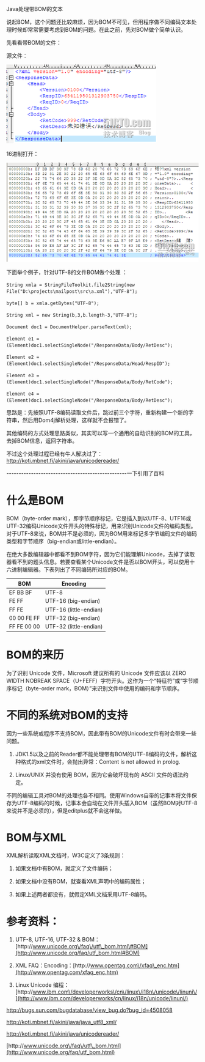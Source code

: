 Java处理带BOM的文本

说起BOM，这个问题还比较麻烦，因为BOM不可见，但用程序做不同编码文本处理时候却常常需要考虑到BOM的问题。在此之前，先对BOM做个简单认识。

先看看带BOM的文件：

源文件：

![](/assets/201006121276336513515.png)

16进制打开：

![](/assets/201006121276336369609.png)

下面举个例子，针对UTF-8的文件BOM做个处理 ：

`String xmla = StringFileToolkit.file2String(new File("D:\projects\mailpost\src\a.xml"),"UTF-8");`

`byte[] b = xmla.getBytes("UTF-8");`

`String xml = new String(b,3,b.length-3,"UTF-8");`

`Document doc1 = DocumentHelper.parseText(xml);`

`Element e1 = (Element)doc1.selectSingleNode("/ResponseData/Body/RetDesc");`

`Element e2 = (Element)doc1.selectSingleNode("/ResponseData/Head/RespID");`

`Element e3 = (Element)doc1.selectSingleNode("/ResponseData/Body/RetCode");`

`Element e4 = (Element)doc1.selectSingleNode("/ResponseData/Body/RetDesc");`

思路是：先按照UTF-8编码读取文件后，跳过前三个字符，重新构建一个新的字符串，然后用Dom4j解析处理，这样就不会报错了。

其他编码的方式处理思路类似，其实可以写一个通用的自动识别的BOM的工具，去掉BOM信息，返回字符串。

不过这个处理过程已经有牛人解决过了：[http:\/\/koti.mbnet.fi\/akini\/java\/unicodereader\/](http://koti.mbnet.fi/akini/java/unicodereader/ "http://koti.mbnet.fi/akini/java/unicodereader/")

-------------------------------------------------一下引用了百科

# 什么是BOM

BOM（byte-order mark），即字节顺序标记，它是插入到以UTF-8、UTF16或UTF-32编码Unicode文件开头的特殊标记，用来识别Unicode文件的编码类型。对于UTF-8来说，BOM并不是必须的，因为BOM用来标记多字节编码文件的编码类型和字节顺序（big-endian或little-endian）。

在绝大多数编辑器中都看不到BOM字符，因为它们能理解Unicode，去掉了读取器看不到的题头信息。若要查看某个Unicode文件是否以BOM开头，可以使用十六进制编辑器。下表列出了不同编码所对应的BOM。

| **BOM** | **Encoding** |
| --- | --- |
| EF BB BF | UTF-8 |
| FE FF | UTF-16 \(big-endian\) |
| FF FE | UTF-16 \(little-endian\) |
| 00 00 FE FF | UTF-32 \(big-endian\) |
| FF FE 00 00 | UTF-32 \(little-endian\) |

# BOM的来历

为了识别 Unicode 文件，Microsoft 建议所有的 Unicode 文件应该以 ZERO WIDTH NOBREAK SPACE（U+FEFF）字符开头。这作为一个“特征符”或“字节顺序标记（byte-order mark，BOM）”来识别文件中使用的编码和字节顺序。

# 不同的系统对BOM的支持

因为一些系统或程序不支持BOM，因此带有BOM的Unicode文件有时会带来一些问题。

1. JDK1.5以及之前的Reader都不能处理带有BOM的UTF-8编码的文件，解析这种格式的xml文件时，会抛出异常：Content is not allowed in prolog.

2. Linux\/UNIX 并没有使用 BOM，因为它会破坏现有的 ASCII 文件的语法约定。

不同的编辑工具对BOM的处理也各不相同。使用Windows自带的记事本将文件保存为UTF-8编码的时候，记事本会自动在文件开头插入BOM（虽然BOM对UTF-8来说并不是必须的），但是editplus就不会这样做。

# BOM与XML

XML解析读取XML文档时，W3C定义了3条规则：

1. 如果文档中有BOM，就定义了文件编码；

2. 如果文档中没有BOM，就查看XML声明中的编码属性；

3. 如果上述两者都没有，就假定XML文档采用UTF-8编码。

# 参考资料：

1. UTF-8, UTF-16, UTF-32 & BOM：[http:\/\/www.unicode.org\/faq\/utf\_bom.html\#BOM](http://www.unicode.org/faq/utf_bom.html#BOM)

2. XML FAQ：Encoding：[http:\/\/www.opentag.com\/xfaq\_enc.htm](http://www.opentag.com/xfaq_enc.htm)

3. Linux Unicode 编程：[http:\/\/www.ibm.com\/developerworks\/cn\/linux\/i18n\/unicode\/linuni\/](http://www.ibm.com/developerworks/cn/linux/i18n/unicode/linuni/)

[http:\/\/bugs.sun.com\/bugdatabase\/view\_bug.do?bug\_id=4508058](http://bugs.sun.com/bugdatabase/view_bug.do?bug_id=4508058)

[http:\/\/koti.mbnet.fi\/akini\/java\/java\_utf8\_xml\/](http://koti.mbnet.fi/akini/java/java_utf8_xml/)

[http:\/\/koti.mbnet.fi\/akini\/java\/unicodereader\/](http://koti.mbnet.fi/akini/java/unicodereader/)

[http:\/\/www.unicode.org\/faq\/utf\_bom.html](http://www.unicode.org/faq/utf_bom.html)

